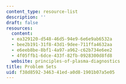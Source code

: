 ```yaml
---
content_type: resource-list
description: ''
draft: false
resources:
  content:
  - ea329120-d548-46d5-94e9-6e6e9ab6532a
  - bee2b191-31f8-43d1-9dee-711ffa4632aa
  - e6eeb8be-8bf1-4a97-a962-c62b734e6ee2
  - 4f05ffb1-6dce-433f-82fb-0928300d8fd8
  website: principles-of-plasma-diagnostics
title: Problem Sets
uid: f38d8592-3463-41ed-a0d8-1901b07a5e05
---
```

